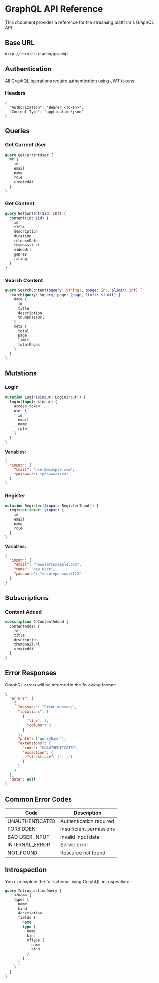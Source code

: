 # GraphQL API Reference

This document provides a reference for the streaming platform's GraphQL API.

## Base URL

```
http://localhost:4000/graphql
```

## Authentication

All GraphQL operations require authentication using JWT tokens.

### Headers

```
{
  "Authorization": "Bearer <token>",
  "Content-Type": "application/json"
}
```

## Queries

### Get Current User

```graphql
query GetCurrentUser {
  me {
    id
    email
    name
    role
    createdAt
  }
}
```

### Get Content

```graphql
query GetContent($id: ID!) {
  content(id: $id) {
    id
    title
    description
    duration
    releaseDate
    thumbnailUrl
    videoUrl
    genres
    rating
  }
}
```

### Search Content

```graphql
query SearchContent($query: String!, $page: Int, $limit: Int) {
  search(query: $query, page: $page, limit: $limit) {
    data {
      id
      title
      description
      thumbnailUrl
    }
    meta {
      total
      page
      limit
      totalPages
    }
  }
}
```

## Mutations

### Login

```graphql
mutation Login($input: LoginInput!) {
  login(input: $input) {
    access_token
    user {
      id
      email
      name
      role
    }
  }
}
```

**Variables:**

```json
{
  "input": {
    "email": "user@example.com",
    "password": "password123"
  }
}
```

### Register

```graphql
mutation Register($input: RegisterInput!) {
  register(input: $input) {
    id
    email
    name
    role
  }
}
```

**Variables:**

```json
{
  "input": {
    "email": "newuser@example.com",
    "name": "New User",
    "password": "securepassword123"
  }
}
```

## Subscriptions

### Content Added

```graphql
subscription OnContentAdded {
  contentAdded {
    id
    title
    description
    thumbnailUrl
    createdAt
  }
}
```

## Error Responses

GraphQL errors will be returned in the following format:

```json
{
  "errors": [
    {
      "message": "Error message",
      "locations": [
        {
          "line": 2,
          "column": 3
        }
      ],
      "path": ["queryName"],
      "extensions": {
        "code": "UNAUTHENTICATED",
        "exception": {
          "stacktrace": ["..."]
        }
      }
    }
  ],
  "data": null
}
```

## Common Error Codes

| Code              | Description                     |
|-------------------|---------------------------------|
| UNAUTHENTICATED   | Authentication required         |
| FORBIDDEN         | Insufficient permissions        |
| BAD_USER_INPUT    | Invalid input data              |
| INTERNAL_ERROR    | Server error                    |
| NOT_FOUND         | Resource not found              |

## Introspection

You can explore the full schema using GraphQL introspection:

```graphql
query IntrospectionQuery {
  __schema {
    types {
      name
      kind
      description
      fields {
        name
        type {
          name
          kind
          ofType {
            name
            kind
          }
        }
      }
    }
  }
}
```

